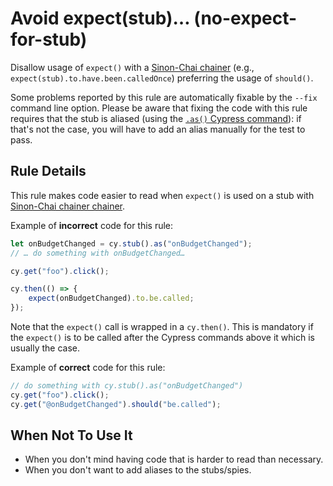 # Avoid expect(stub)… (no-expect-for-stub)

Disallow usage of `expect()` with a [Sinon-Chai
chainer](https://docs.cypress.io/guides/references/assertions#Sinon-Chai)
(e.g., `expect(stub).to.have.been.calledOnce`) preferring the usage of
`should()`.

Some problems reported by this rule are automatically fixable by the
`--fix` command line option. Please be aware that fixing the code with
this rule requires that the stub is aliased (using the [`.as()`
Cypress command](https://docs.cypress.io/api/commands/as)): if that's
not the case, you will have to add an alias manually for the test to
pass.

## Rule Details

This rule makes code easier to read when `expect()` is used on a stub
with [Sinon-Chai chainer
chainer](https://docs.cypress.io/guides/references/assertions#Sinon-Chai).

Example of **incorrect** code for this rule:

```js
let onBudgetChanged = cy.stub().as("onBudgetChanged");
// … do something with onBudgetChanged…

cy.get("foo").click();

cy.then(() => {
	expect(onBudgetChanged).to.be.called;
});
```

Note that the `expect()` call is wrapped in a `cy.then()`. This is
mandatory if the `expect()` is to be called after the Cypress commands
above it which is usually the case.

Example of **correct** code for this rule:

```js
// do something with cy.stub().as("onBudgetChanged")
cy.get("foo").click();
cy.get("@onBudgetChanged").should("be.called");
```

## When Not To Use It

- When you don't mind having code that is harder to read than necessary.
- When you don't want to add aliases to the stubs/spies.

